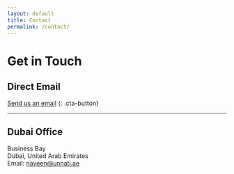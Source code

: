 ```yaml
---
layout: default
title: Contact
permalink: /contact/
---
```


# Get in Touch

## Direct Email
[Send us an email](mailto:naveen@unnati.ae?subject=Real%20Estate%20Investment%20Inquiry)
{: .cta-button}

---

## Dubai Office
Business Bay  
Dubai, United Arab Emirates  
Email: naveen@unnati.ae
